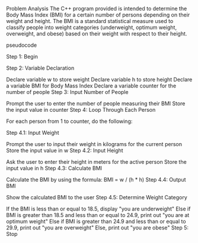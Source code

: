 Problem Analysis
The C++ program provided is intended to determine the Body Mass Index (BMI) for a certain number of persons depending on their 
weight and height. The BMI is a standard statistical measure used to classify people into weight categories 
(underweight, optimum weight, overweight, and obese) based on their weight with respect to their height.

pseudocode

Step 1: Begin

Step 2: Variable Declaration

Declare variable w to store weight
Declare variable h to store height
Declare a variable BMI for Body Mass Index
Declare a variable counter for the number of people
Step 3: Input Number of People

Prompt the user to enter the number of people measuring their BMI
Store the input value in counter
Step 4: Loop Through Each Person

For each person from 1 to counter, do the following:

Step 4.1: Input Weight

Prompt the user to input their weight in kilograms for the current person
Store the input value in w
Step 4.2: Input Height

Ask the user to enter their height in meters for the active person
Store the input value in h
Step 4.3: Calculate BMI

Calculate the BMI by using the formula: BMI = w / (h * h)
Step 4.4: Output BMI

Show the calculated BMI to the user
Step 4.5: Determine Weight Category

If the BMI is less than or equal to 18.5, display "you are underweight"
Else if BMI is greater than 18.5 and less than or equal to 24.9, print out "you are at optimum weight"
Else if BMI is greater than 24.9 and less than or equal to 29.9, print out "you are overweight"
Else, print out "you are obese"
Step 5: Stop
